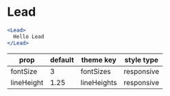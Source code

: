 # Lead

```.jsx
<Lead>
  Hello Lead
</Lead>
```

prop | default | theme key | style type
---|---|---|---
fontSize | 3 | fontSizes | responsive
lineHeight | 1.25 | lineHeights | responsive